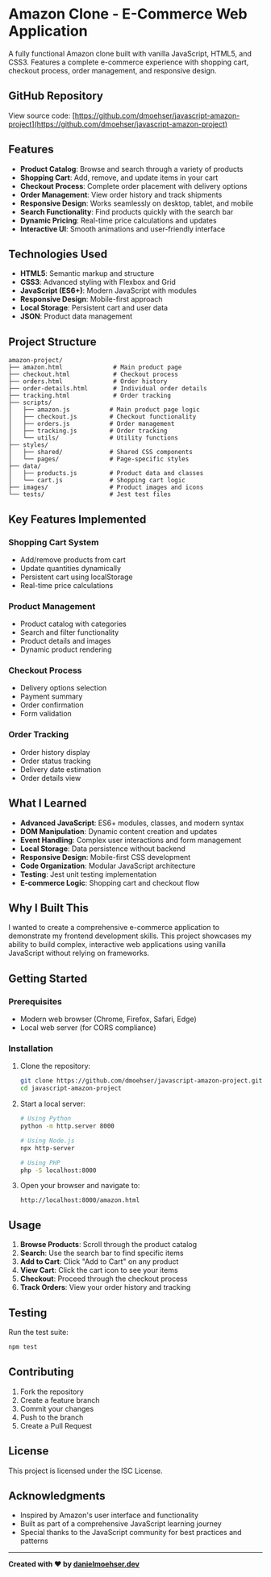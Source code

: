 # Amazon Clone - E-Commerce Web Application

A fully functional Amazon clone built with vanilla JavaScript, HTML5, and CSS3. Features a complete e-commerce experience with shopping cart, checkout process, order management, and responsive design.

## GitHub Repository

View source code: [https://github.com/dmoehser/javascript-amazon-project](https://github.com/dmoehser/javascript-amazon-project)

## Features

- **Product Catalog**: Browse and search through a variety of products
- **Shopping Cart**: Add, remove, and update items in your cart
- **Checkout Process**: Complete order placement with delivery options
- **Order Management**: View order history and track shipments
- **Responsive Design**: Works seamlessly on desktop, tablet, and mobile
- **Search Functionality**: Find products quickly with the search bar
- **Dynamic Pricing**: Real-time price calculations and updates
- **Interactive UI**: Smooth animations and user-friendly interface

## Technologies Used

- **HTML5**: Semantic markup and structure
- **CSS3**: Advanced styling with Flexbox and Grid
- **JavaScript (ES6+)**: Modern JavaScript with modules
- **Responsive Design**: Mobile-first approach
- **Local Storage**: Persistent cart and user data
- **JSON**: Product data management

## Project Structure

```
amazon-project/
├── amazon.html              # Main product page
├── checkout.html            # Checkout process
├── orders.html              # Order history
├── order-details.html       # Individual order details
├── tracking.html            # Order tracking
├── scripts/
│   ├── amazon.js           # Main product page logic
│   ├── checkout.js         # Checkout functionality
│   ├── orders.js           # Order management
│   ├── tracking.js         # Order tracking
│   └── utils/              # Utility functions
├── styles/
│   ├── shared/             # Shared CSS components
│   └── pages/              # Page-specific styles
├── data/
│   ├── products.js         # Product data and classes
│   └── cart.js             # Shopping cart logic
├── images/                 # Product images and icons
└── tests/                  # Jest test files
```

## Key Features Implemented

### Shopping Cart System
- Add/remove products from cart
- Update quantities dynamically
- Persistent cart using localStorage
- Real-time price calculations

### Product Management
- Product catalog with categories
- Search and filter functionality
- Product details and images
- Dynamic product rendering

### Checkout Process
- Delivery options selection
- Payment summary
- Order confirmation
- Form validation

### Order Tracking
- Order history display
- Order status tracking
- Delivery date estimation
- Order details view

## What I Learned

- **Advanced JavaScript**: ES6+ modules, classes, and modern syntax
- **DOM Manipulation**: Dynamic content creation and updates
- **Event Handling**: Complex user interactions and form management
- **Local Storage**: Data persistence without backend
- **Responsive Design**: Mobile-first CSS development
- **Code Organization**: Modular JavaScript architecture
- **Testing**: Jest unit testing implementation
- **E-commerce Logic**: Shopping cart and checkout flow

## Why I Built This

I wanted to create a comprehensive e-commerce application to demonstrate my frontend development skills. This project showcases my ability to build complex, interactive web applications using vanilla JavaScript without relying on frameworks.

## Getting Started

### Prerequisites
- Modern web browser (Chrome, Firefox, Safari, Edge)
- Local web server (for CORS compliance)

### Installation
1. Clone the repository:
   ```bash
   git clone https://github.com/dmoehser/javascript-amazon-project.git
   cd javascript-amazon-project
   ```

2. Start a local server:
   ```bash
   # Using Python
   python -m http.server 8000
   
   # Using Node.js
   npx http-server
   
   # Using PHP
   php -S localhost:8000
   ```

3. Open your browser and navigate to:
   ```
   http://localhost:8000/amazon.html
   ```

## Usage

1. **Browse Products**: Scroll through the product catalog
2. **Search**: Use the search bar to find specific items
3. **Add to Cart**: Click "Add to Cart" on any product
4. **View Cart**: Click the cart icon to see your items
5. **Checkout**: Proceed through the checkout process
6. **Track Orders**: View your order history and tracking

## Testing

Run the test suite:
```bash
npm test
```

## Contributing

1. Fork the repository
2. Create a feature branch
3. Commit your changes
4. Push to the branch
5. Create a Pull Request

## License

This project is licensed under the ISC License.

## Acknowledgments

- Inspired by Amazon's user interface and functionality
- Built as part of a comprehensive JavaScript learning journey
- Special thanks to the JavaScript community for best practices and patterns

---

**Created with ❤️ by [danielmoehser.dev](https://danielmoehser.dev)**